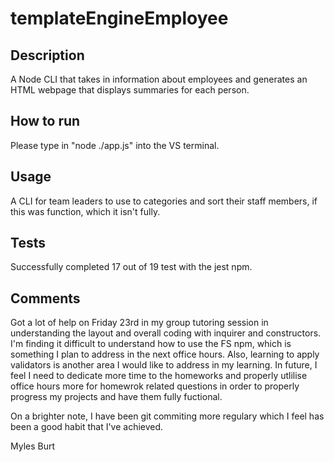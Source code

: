 # templateEngineEmployee

## Description
A Node CLI that takes in information about employees and generates an HTML webpage that displays summaries for each person.

## How to run
Please type in "node ./app.js" into the VS terminal.

## Usage
A CLI for team leaders to use to categories and sort their staff members, if this was function, which it isn't fully.

## Tests
Successfully completed 17 out of 19 test with the jest npm.

## Comments
Got a lot of help on Friday 23rd in my group tutoring session in understanding the layout and overall coding with inquirer and constructors. I'm finding it difficult to understand how to use the FS npm, which is something I plan to address in the next office hours. Also, learning to apply validators is another area I would like to address in my learning. In future, I feel I need to dedicate more time to the homeworks and properly utlilise office hours more for homewrok related questions in order to properly progress my projects and have them fully fuctional.

On a brighter note, I have been git commiting more regulary which I feel has been a good habit that I've achieved.

Myles Burt


